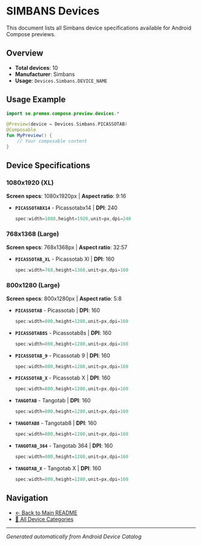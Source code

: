 # SIMBANS Devices

This document lists all Simbans device specifications available for Android Compose previews.

## Overview

- **Total devices**: 10
- **Manufacturer**: Simbans
- **Usage**: `Devices.Simbans.DEVICE_NAME`

## Usage Example

```kotlin
import se.premex.compose.preview.devices.*

@Preview(device = Devices.Simbans.PICASSOTAB)
@Composable
fun MyPreview() {
    // Your composable content
}
```

## Device Specifications

### 1080x1920 (XL)

**Screen specs**: 1080x1920px | **Aspect ratio**: 9:16

- **`PICASSOTABX14`** - Picassotabx14 | **DPI**: 240
  ```kotlin
  spec:width=1080,height=1920,unit=px,dpi=240
  ```

### 768x1368 (Large)

**Screen specs**: 768x1368px | **Aspect ratio**: 32:57

- **`PICASSOTAB_XL`** - Picassotab Xl | **DPI**: 160
  ```kotlin
  spec:width=768,height=1368,unit=px,dpi=160
  ```

### 800x1280 (Large)

**Screen specs**: 800x1280px | **Aspect ratio**: 5:8

- **`PICASSOTAB`** - Picassotab | **DPI**: 160
  ```kotlin
  spec:width=800,height=1280,unit=px,dpi=160
  ```

- **`PICASSOTAB8S`** - Picassotab8s | **DPI**: 160
  ```kotlin
  spec:width=800,height=1280,unit=px,dpi=160
  ```

- **`PICASSOTAB_9`** - Picassotab 9 | **DPI**: 160
  ```kotlin
  spec:width=800,height=1280,unit=px,dpi=160
  ```

- **`PICASSOTAB_X`** - Picassotab X | **DPI**: 160
  ```kotlin
  spec:width=800,height=1280,unit=px,dpi=160
  ```

- **`TANGOTAB`** - Tangotab | **DPI**: 160
  ```kotlin
  spec:width=800,height=1280,unit=px,dpi=160
  ```

- **`TANGOTAB8`** - Tangotab8 | **DPI**: 160
  ```kotlin
  spec:width=800,height=1280,unit=px,dpi=160
  ```

- **`TANGOTAB_364`** - Tangotab 364 | **DPI**: 160
  ```kotlin
  spec:width=800,height=1280,unit=px,dpi=160
  ```

- **`TANGOTAB_X`** - Tangotab X | **DPI**: 160
  ```kotlin
  spec:width=800,height=1280,unit=px,dpi=160
  ```

## Navigation

- [← Back to Main README](../../README.md)
- [📱 All Device Categories](../README.md)

---
*Generated automatically from Android Device Catalog*
